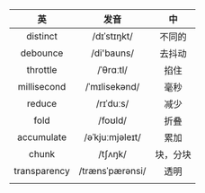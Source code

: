 |      英       |       发音        |  中   |
|:------------:|:---------------:|:----:|
|   distinct   |   /dɪˈstɪŋkt/   | 不同的  |
|   debounce   |   /di'bauns/    | 去抖动  |
|   throttle   |    /ˈθrɑːtl/    |  掐住  |
| millisecond  |  /ˈmɪlisekənd/  |  毫秒  |
|    reduce    |    /rɪˈduːs/    |  减少  |
|     fold     |     /foʊld/     |  折叠  |
|  accumulate  | /əˈkjuːmjəleɪt/ |  累加  |
|    chunk     |     /tʃʌŋk/     | 块，分块 |
| transparency | /trænsˈpærənsi/ |  透明  |
|              |                 |      |
